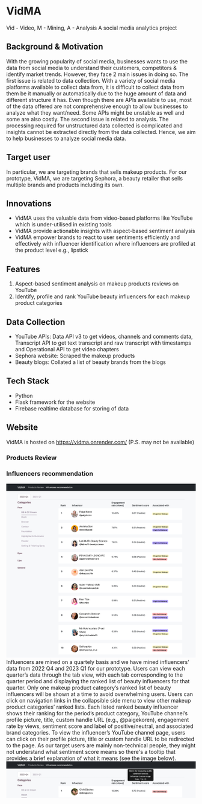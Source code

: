 # VidMA
Vid - Video, M - Mining, A - Analysis
A social media analytics project 

## Background & Motivation
With the growing popularity of social media, businesses wants to use the data from social media to understand their customers, competitors & identify market trends. However, they face 2 main issues in doing so. The first issue is related to data collection. With a variety of social media platforms available to collect data from, it is difficult to collect data from them be it manually or automatically due to the huge amount of data and different structure it has. Even though there are APIs available to use, most of the data offered are not comprehensive enough to allow businesses to analyze what they want/need. Some APIs might be unstable as well and some are also costly. The second issue is related to analysis. The processing required for unstructured data collected is complicated and insights cannot be extracted directly from the data collected. Hence, we aim to help businesses to analyze social media data.

## Target user
In particular, we are targeting brands that sells makeup products. For our prototype, VidMA, we are targeting Sephora, a beauty retailer that sells multiple brands and products including its own.

## Innovations
- VidMA uses the valuable data from video-based platforms like YouTube which is under-utilised in existing tools
- VidMA provide actionable insights with aspect-based sentiment analysis
- VidMA empower brands to react to user sentiments efficiently and effectively with influencer identification where influencers are profiled at the product level e.g., lipstick

## Features
1. Aspect-based sentiment analysis on makeup products reviews on YouTube
2. Identify, profile and rank YouTube beauty influencers for each makeup product categories

## Data Collection
- YouTube APIs: Data API v3 to get videos, channels and comments data, Transcript API to get text transcript and raw transcript with timestamps and Operational API to get video chapters
- Sephora website: Scraped the makeup products
- Beauty blogs: Collated a list of beauty brands from the blogs

## Tech Stack
- Python
- Flask framework for the website
- Firebase realtime database for storing of data

## Website
VidMA is hosted on https://vidma.onrender.com/ (P.S. may not be available)
### Products Review


### Influencers recommendation
![Image of the list of up to top 10 beauty influencers for BB & CC cream](images/influencers_recommendation_ss_1.png)
Influencers are mined on a quartely basis and we have mined influencers' data from 2022 Q4 and 2023 Q1 for our prototype. Users can view each quarter’s data through the tab view, with each tab corresponding to the quarter period and displaying the ranked list of beauty influencers for that quarter. Only one makeup product category’s ranked list of beauty influencers will be shown at a time to avoid overwhelming users. Users can click on navigation links in the collapsible side menu to view other makeup product categories’ ranked lists. Each listed ranked beauty influencer shows their ranking for the period’s product category, YouTube channel’s profile picture, title, custom handle URL (e.g., @paigekoren), engagement rate by views, sentiment score and label of positive/neutral, and associated brand categories. To view the influencer’s YouTube channel page, users can click on their profile picture, title or custom handle URL to be redirected to the page. As our target users are mainly non-technical people, they might not understand what sentiment score means so there's a tooltip that provides a brief explanation of what it means (see the image below).
 ![Brief explanation of what sentiment score means](images/influencers_recommendation_ss_2.png)
